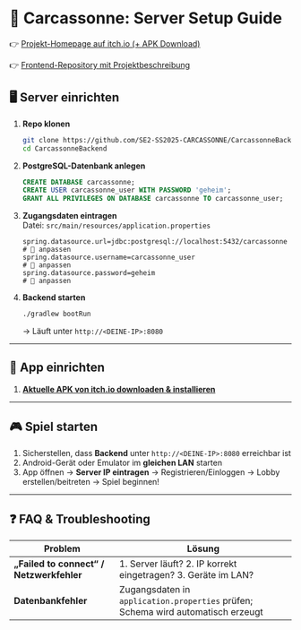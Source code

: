 # 📗 Carcassonne: Server Setup Guide

👉 [Projekt-Homepage auf itch.io (+ APK Download)](https://j0klar.itch.io/pixel-carcassonne)

👉 [Frontend-Repository mit Projektbeschreibung](https://github.com/SE2-SS2025-CARCASSONNE/CarcassonneFrontend)

## 🖥️ Server einrichten

1. **Repo klonen**
   ```bash
   git clone https://github.com/SE2-SS2025-CARCASSONNE/CarcassonneBackend.git
   cd CarcassonneBackend
   ```

2. **PostgreSQL-Datenbank anlegen**
   ```sql
   CREATE DATABASE carcassonne;
   CREATE USER carcassonne_user WITH PASSWORD 'geheim';
   GRANT ALL PRIVILEGES ON DATABASE carcassonne TO carcassonne_user;
   ```

3. **Zugangsdaten eintragen**  
   Datei: `src/main/resources/application.properties`
   ```properties
   spring.datasource.url=jdbc:postgresql://localhost:5432/carcassonne    # 🔧 anpassen
   spring.datasource.username=carcassonne_user                          # 🔧 anpassen
   spring.datasource.password=geheim                                    # 🔧 anpassen
   ```

4. **Backend starten**
   ```bash
   ./gradlew bootRun
   ```
   → Läuft unter `http://<DEINE-IP>:8080`

---

## 📱 App einrichten

1. **[Aktuelle APK von itch.io downloaden & installieren](https://j0klar.itch.io/pixel-carcassonne)**

---

## 🎮 Spiel starten

1. Sicherstellen, dass **Backend** unter `http://<DEINE-IP>:8080` erreichbar ist
2. Android-Gerät oder Emulator im **gleichen LAN** starten
4. App öffnen → **Server IP eintragen** → Registrieren/Einloggen → Lobby erstellen/beitreten → Spiel beginnen!

---

## ❓ FAQ & Troubleshooting

| Problem                                  | Lösung                                                                           |
|------------------------------------------|----------------------------------------------------------------------------------|
| **„Failed to connect“ / Netzwerkfehler** | 1. Server läuft? 2. IP korrekt eingetragen? 3. Geräte im LAN?                    |
| **Datenbankfehler**                      | Zugangsdaten in `application.properties` prüfen; Schema wird automatisch erzeugt |

